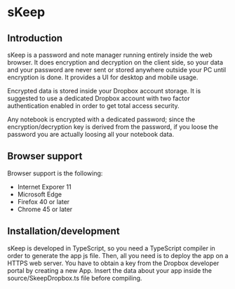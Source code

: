 # sKeep

## Introduction

sKeep is a password and note manager running entirely inside the web browser. It does encryption and decryption on the client side, so your data and your password are never sent or stored anywhere outside your PC until encryption is done. It provides a UI for desktop and mobile usage.

Encrypted data is stored inside your Dropbox account storage. It is suggested to use a dedicated Dropbox account with two factor authentication enabled in order to get total access security.

Any notebook is encrypted with a dedicated password; since the encryption/decryption key is derived from the password, if you loose the password you are actually loosing all your notebook data.

## Browser support

Browser support is the following:
 * Internet Exporer 11
 * Microsoft Edge
 * Firefox 40 or later
 * Chrome 45 or later

## Installation/development

sKeep is developed in TypeScript, so you need a TypeScript compiler in order to generate the app js file. Then, all you need is to deploy the app on a HTTPS web server.
You have to obtain a key from the Dropbox developer portal by creating a new App. Insert the data about your app inside the   source/SkeepDropbox.ts file before compiling.



